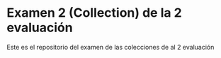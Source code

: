 # Examen 2 (Collection) de la 2 evaluación
Este es el repositorio del examen de las colecciones de al 2 evaluación

